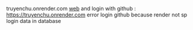 truyenchu.onrender.com
[web](truyenchu.onrender.com) 
and login with github : https://truyenchu.onrender.com
error login github because render not sp login data in database
